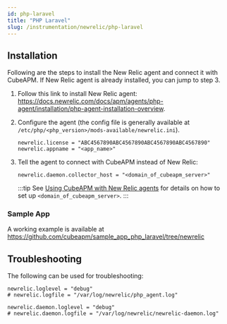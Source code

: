 ```yaml
---
id: php-laravel
title: "PHP Laravel"
slug: /instrumentation/newrelic/php-laravel
---
```


## Installation

Following are the steps to install the New Relic agent and connect it with CubeAPM. If New Relic agent is already installed, you can jump to step 3.

1. Follow this link to install New Relic agent: https://docs.newrelic.com/docs/apm/agents/php-agent/installation/php-agent-installation-overview.

1. Configure the agent (the config file is generally available at `/etc/php/<php_version>/mods-available/newrelic.ini`).

    ```shell title="newrelic.ini"
    newrelic.license = "ABC4567890ABC4567890ABC4567890ABC4567890"
    newrelic.appname = "<app_name>"
    ```

1. Tell the agent to connect with CubeAPM instead of New Relic:

    ```shell title="newrelic.ini"
    newrelic.daemon.collector_host = "<domain_of_cubeapm_server>"
    ```

   :::tip
   See [Using CubeAPM with New Relic agents](newrelic.md) for details on how to set up `<domain_of_cubeapm_server>`.
   :::

### Sample App

A working example is available at https://github.com/cubeapm/sample_app_php_laravel/tree/newrelic

## Troubleshooting

The following can be used for troubleshooting:

 ```shell title="newrelic.ini"
newrelic.loglevel = "debug"
# newrelic.logfile = "/var/log/newrelic/php_agent.log"

newrelic.daemon.loglevel = "debug"
# newrelic.daemon.logfile = "/var/log/newrelic/newrelic-daemon.log"
```
